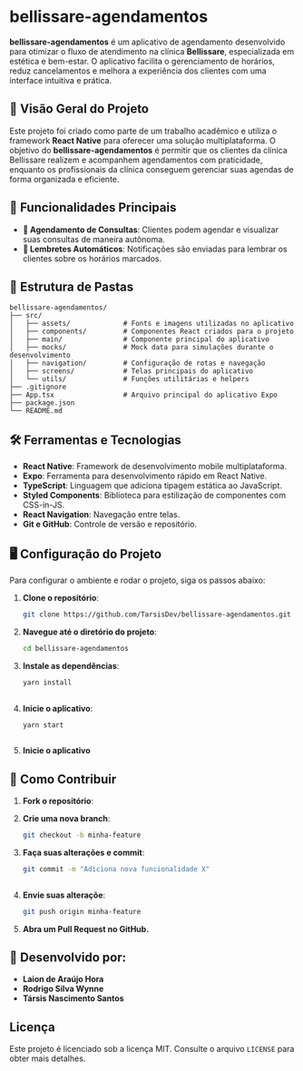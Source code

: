 # bellissare-agendamentos

**bellissare-agendamentos** é um aplicativo de agendamento desenvolvido para otimizar o fluxo de atendimento na clínica **Bellissare**, especializada em estética e bem-estar. O aplicativo facilita o gerenciamento de horários, reduz cancelamentos e melhora a experiência dos clientes com uma interface intuitiva e prática.

## 📌 Visão Geral do Projeto

Este projeto foi criado como parte de um trabalho acadêmico e utiliza o framework **React Native** para oferecer uma solução multiplataforma. O objetivo do **bellissare-agendamentos** é permitir que os clientes da clínica Bellissare realizem e acompanhem agendamentos com praticidade, enquanto os profissionais da clínica conseguem gerenciar suas agendas de forma organizada e eficiente.

## 🚀 Funcionalidades Principais

- **📅 Agendamento de Consultas**: Clientes podem agendar e visualizar suas consultas de maneira autônoma.
- **🔔 Lembretes Automáticos**: Notificações são enviadas para lembrar os clientes sobre os horários marcados.

## 📁 Estrutura de Pastas

```plaintext
bellissare-agendamentos/
├── src/
│   ├── assets/             # Fonts e imagens utilizadas no aplicativo
│   ├── components/         # Componentes React criados para o projeto
│   ├── main/               # Componente principal do aplicativo
│   ├── mocks/              # Mock data para simulações durante o desenvolvimento
│   ├── navigation/         # Configuração de rotas e navegação
│   ├── screens/            # Telas principais do aplicativo
│   └── utils/              # Funções utilitárias e helpers
├── .gitignore
├── App.tsx                 # Arquivo principal do aplicativo Expo
├── package.json
└── README.md
```
## 🛠️ Ferramentas e Tecnologias

- **React Native**: Framework de desenvolvimento mobile multiplataforma.
- **Expo**: Ferramenta para desenvolvimento rápido em React Native.
- **TypeScript**: Linguagem que adiciona tipagem estática ao JavaScript.
- **Styled Components**: Biblioteca para estilização de componentes com CSS-in-JS.
- **React Navigation**: Navegação entre telas.
- **Git e GitHub**: Controle de versão e repositório.

## 🖥️ Configuração do Projeto

Para configurar o ambiente e rodar o projeto, siga os passos abaixo:

1. **Clone o repositório**:
   ```bash
   git clone https://github.com/TarsisDev/bellissare-agendamentos.git

2. **Navegue até o diretório do projeto**:
   ```bash
   cd bellissare-agendamentos
   
3. **Instale as dependências**:
   ```bash
   yarn install
  
4. **Inicie o aplicativo**:
   ```bash
   yarn start
     
5. **Inicie o aplicativo**

## 🧩 Como Contribuir
1. **Fork o repositório**:

2. **Crie uma nova branch**:
   ```bash
   git checkout -b minha-feature
   
3. **Faça suas alterações e commit**:
   ```bash
   git commit -m "Adiciona nova funcionalidade X"
  
4. **Envie suas alteraçõe**:
    ```bash
    git push origin minha-feature

5. **Abra um Pull Request no GitHub.**

## 👥 Desenvolvido por:

- **Laion de Araújo Hora**
- **Rodrigo Silva Wynne**
- **Társis Nascimento Santos**

## Licença

Este projeto é licenciado sob a licença MIT. Consulte o arquivo `LICENSE` para obter mais detalhes.
